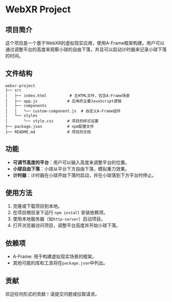 # WebXR Project

## 项目简介
这个项目是一个基于WebXR的虚拟现实应用，使用A-Frame框架构建。用户可以通过调整平台的高度来观察小球的自由下落，并且可以启动计时器来记录小球下落的时间。

## 文件结构
```
webxr-project
├── src
│   ├── index.html          # 主HTML文件，包含A-Frame场景
│   ├── app.js             # 应用的主要JavaScript逻辑
│   ├── components
│   │   └── custom-component.js  # 自定义A-Frame组件
│   └── styles
│       └── style.css      # 项目的样式设置
├── package.json           # npm配置文件
├── README.md              # 项目的文档
```

## 功能
- **可调节高度的平台**：用户可以输入高度来调整平台的位置。
- **小球自由下落**：小球从平台下方自由下落，模拟重力效果。
- **计时器**：计时器在小球开始下落时启动，并在小球落到下方平台时停止。

## 使用方法
1. 克隆或下载项目到本地。
2. 在项目根目录下运行 `npm install` 安装依赖项。
3. 使用本地服务器（如`http-server`）启动项目。
4. 打开浏览器访问项目，调整平台高度并开始小球下落。

## 依赖项
- A-Frame: 用于构建虚拟现实场景的框架。
- 其他可能的库和工具将在`package.json`中列出。

## 贡献
欢迎任何形式的贡献！请提交问题或拉取请求。